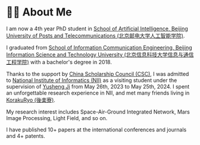 # 🙋‍♀️ About Me
I am now a 4th year PhD student in [School of Artificial Intelligence, Beijing University of Posts and Telecommunications (北京邮电大学人工智能学院)](https://www.bupt.edu.cn/). 

I graduated from [School of Information Communication Engineering, Beijing Information Science and Technology University (北京信息科技大学信息与通信工程学院)](https://www.bistu.edu.cn/) with a bachelor's degree in 2018.

Thanks to the support by [China Scholarship Council (CSC)](https://www.csc.edu.cn/), I was admitted to [National Institute of Informatics (NII)](https://www.nii.ac.jp/en/) as a visiting student under the supervision of [Yusheng Ji](https://klab.nii.ac.jp/) from May 26th, 2023 to May 25th, 2024. I spent an unforgettable research experience in NII, and met many friends living in [ KorakuRyo (後楽寮)](https://www.jcfc.or.jp/ch/korakuryo).



My research interest includes Space-Air-Ground Integrated Network, Mars Image Processing, Light Field, and so on.

<!-- I have published 10+ papers <a href='https://scholar.google.com/citations?hl=zh-CN&user=vfz07NkAAAAJ'><img src="https://img.shields.io/endpoint?logo=Google%20Scholar&url=https%3A%2F%2Fcdn.jsdelivr.net%2Fgh%2FRayeRen%2Frayeren.github.io@google-scholar-stats%2Fgs_data_shieldsio.json&labelColor=f6f6f6&color=9cf&style=flat&label=citations"></a> at the international conferences and journals.  -->

I have published 10+ papers at the international conferences and journals and 4+ patents. 


